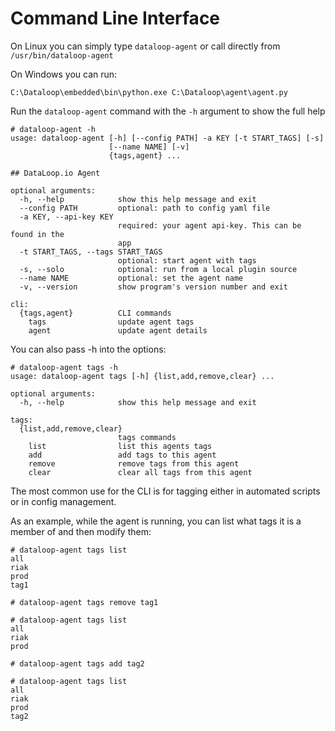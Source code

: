 # Command Line Interface

On Linux you can simply type `dataloop-agent` or call directly from `/usr/bin/dataloop-agent`

On Windows you can run:

`C:\Dataloop\embedded\bin\python.exe C:\Dataloop\agent\agent.py`

Run the `dataloop-agent` command with the `-h` argument to show the full help

```
# dataloop-agent -h
usage: dataloop-agent [-h] [--config PATH] -a KEY [-t START_TAGS] [-s]
                      [--name NAME] [-v]
                      {tags,agent} ...

## DataLoop.io Agent

optional arguments:
  -h, --help            show this help message and exit
  --config PATH         optional: path to config yaml file
  -a KEY, --api-key KEY
                        required: your agent api-key. This can be found in the
                        app
  -t START_TAGS, --tags START_TAGS
                        optional: start agent with tags
  -s, --solo            optional: run from a local plugin source
  --name NAME           optional: set the agent name
  -v, --version         show program's version number and exit

cli:
  {tags,agent}          CLI commands
    tags                update agent tags
    agent               update agent details
```

You can also pass -h into the options:

```
# dataloop-agent tags -h
usage: dataloop-agent tags [-h] {list,add,remove,clear} ...

optional arguments:
  -h, --help            show this help message and exit

tags:
  {list,add,remove,clear}
                        tags commands
    list                list this agents tags
    add                 add tags to this agent
    remove              remove tags from this agent
    clear               clear all tags from this agent
```

The most common use for the CLI is for tagging either in automated scripts or in config management.

As an example, while the agent is running, you can list what tags it is a member of and then modify them:

```
# dataloop-agent tags list
all
riak
prod
tag1

# dataloop-agent tags remove tag1

# dataloop-agent tags list
all
riak
prod

# dataloop-agent tags add tag2

# dataloop-agent tags list
all
riak
prod
tag2
```
